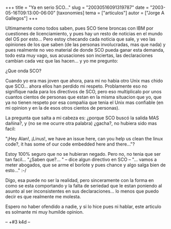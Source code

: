 +++
title = "Ya en serio SCO..."
slug = "20030516091319787"
date = "2003-05-16T09:13:00-06:00"
[taxonomies]
tema = ["articulos"]
autor = ["Jorge A Gallegos"]
+++

Ultimamente como todos saben, pues SCO tiene broncas con IBM por
cuestiones de licenciamiento, y pues hay un resto de noticias en el
mundo del OS por esto… Pero estoy checando cada noticia que sale, y veo
las opiniones de los que saben (de las personas involucradas, mas que
nada) y pues realmente no veo material de donde SCO pueda ganar esta
demanda, todo esta muy vago, sus acusaciones son inciertas, las
declaraciones cambian cada vez que las hacen… y yo me pregunto:

<!-- more -->
¿Que onda SCO?

Cuando yo era mas joven que ahora, para mi no habia otro Unix mas chido
que SCO… ahora ellos han perdido mi respeto. Problamente eso no
signifique nada para los directivos de SCO, pero eso multiplicalo por
unos cuantos cientos de personas que estan en la misma situacion que yo,
que ya no tienen respeto por esa compañia que tenia el Unix mas
confiable (en mi opinion y en la de esos otros cientos de personas).

La pregunta que salta a mi cabeza es: ¿porque SCO buscó la salida MAS
dañina?, y (no se me ocurre otra palabra) ¿gacha?, no hubiera sido mas
facil:

&quot;¡Hey Alan!, ¡Linus!, we have an issue here, can you help us clean
the linux code?, it has some of our code embedded here and there…&quot;?

Estoy 100% seguro que no se hubieran negado. Pero no, no tenia que ser
tan facil… &quot;¿Saben que?… &quot; – dice algun directivo en SCO –
&quot;… vamos a meter abogados, que se arme el borlote y pues chance y
algo salga bien de esto…&quot; :-/

Digo, esa puede no ser la realidad, pero sinceramente con la forma en
como se esta comportando y la falta de seriedad que le estan poniendo al
asunto al ser inconsistentes en sus declaraciones… lo menos que puedo
decir es que realmente me molesta.

Espero no haber ofendido a nadie, y si lo hice pues ni hablar, este
articulo es solmante mi muy humilde opinion.

– +#3 k4d –

